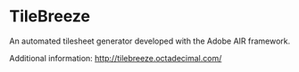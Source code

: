 TileBreeze
==========

An automated tilesheet generator developed with the Adobe AIR framework.

Additional information: http://tilebreeze.octadecimal.com/

